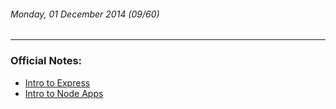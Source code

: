 ###### Monday, 01 December 2014 (09/60)
---
### Official Notes:
- [Intro to Express](https://github.com/paul-howard-ga/00-class-notes/tree/master/week_03_intro_to_web_apps/day_01_intro_to_express/dusk_intro_express)
- [Intro to Node Apps](https://github.com/paul-howard-ga/00-class-notes/tree/master/week_03_intro_to_web_apps/day_01_intro_to_express/dusk_intro_to_npm)
